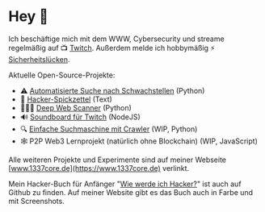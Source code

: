 # Hey 👋

Ich beschäftige mich mit dem WWW, Cybersecurity und streame regelmäßig 
auf 📺  [Twitch](https://www.twitch.tv/leetcore).
Außerdem melde ich hobbymäßig ⚡️ [Sicherheitslücken](https://www.1337core.de/hacks.htm).

Aktuelle Open-Source-Projekte:
* ⚠️ [Automatisierte Suche nach Schwachstellen](https://github.com/Leetcore/vulnscanner-simple) (Python)
* 📃 [Hacker-Spickzettel](https://github.com/Leetcore/1337-observer) (Text)
* 🕵🏻‍♂️ [Deep Web Scanner](https://github.com/Leetcore/deepweb) (Python)
* 🔊 [Soundboard für Twitch](https://github.com/Leetcore/twitch-soundboard) (NodeJS)
* 🔍 [Einfache Suchmaschine mit Crawler](https://github.com/Leetcore/go-fiffy) (WIP, Python)
* 🕸 P2P Web3 Lernprojekt (natürlich ohne Blockchain) (WIP, JavaScript)

Alle weiteren Projekte und Experimente sind auf meiner Webseite 
[www.1337core.de](https://www.1337core.de) verlinkt.

Mein Hacker-Buch für Anfänger 
"[Wie werde ich Hacker?](https://github.com/Leetcore/wie-werde-ich-hacker)" 
ist auch auf Github zu finden. Auf meiner Website gibt es das Buch auch in 
Farbe und mit Screenshots.

